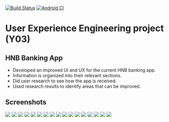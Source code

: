[![Build Status](https://travis-ci.com/dsjiffry/UEE_UX_Banking_App.svg?branch=master)](https://travis-ci.com/dsjiffry/UEE_UX_Banking_App)
[![Android CI](https://github.com/dsjiffry/UEE_UX_Banking_App/workflows/Android%20CI/badge.svg?branch=master)](https://github.com/dsjiffry/UEE_UX_Banking_App/actions?query=workflow%3A%22Android+CI%22)

# User Experience Engineering project (Y03)  

  ## HNB Banking App  
  * Developed an improved UI and UX for the current HNB banking app.
  * Information is organized into their relevant sections.
  * Did user research to see how the app is received.
  * Used research results to identify areas that can be improved.

  ## Screenshots

![](https://raw.githubusercontent.com/dsjiffry/UEE_UX_Banking_App/master/Screenshots/Final%20Product/1.png)
![](https://raw.githubusercontent.com/dsjiffry/UEE_UX_Banking_App/master/Screenshots/Final%20Product/2.png)
![](https://raw.githubusercontent.com/dsjiffry/UEE_UX_Banking_App/master/Screenshots/Final%20Product/3.png)
![](https://raw.githubusercontent.com/dsjiffry/UEE_UX_Banking_App/master/Screenshots/Final%20Product/4.png)
![](https://raw.githubusercontent.com/dsjiffry/UEE_UX_Banking_App/master/Screenshots/Final%20Product/5.png)
![](https://raw.githubusercontent.com/dsjiffry/UEE_UX_Banking_App/master/Screenshots/Final%20Product/6.png)
![](https://raw.githubusercontent.com/dsjiffry/UEE_UX_Banking_App/master/Screenshots/Final%20Product/7.png)
![](https://raw.githubusercontent.com/dsjiffry/UEE_UX_Banking_App/master/Screenshots/Final%20Product/8.png)
![](https://raw.githubusercontent.com/dsjiffry/UEE_UX_Banking_App/master/Screenshots/Final%20Product/9.png)
![](https://raw.githubusercontent.com/dsjiffry/UEE_UX_Banking_App/master/Screenshots/Final%20Product/10.png)
![](https://raw.githubusercontent.com/dsjiffry/UEE_UX_Banking_App/master/Screenshots/Final%20Product/11.png)
![](https://raw.githubusercontent.com/dsjiffry/UEE_UX_Banking_App/master/Screenshots/Final%20Product/12.png)
![](https://raw.githubusercontent.com/dsjiffry/UEE_UX_Banking_App/master/Screenshots/Final%20Product/13.png)
![](https://raw.githubusercontent.com/dsjiffry/UEE_UX_Banking_App/master/Screenshots/Final%20Product/14.png)
![](https://raw.githubusercontent.com/dsjiffry/UEE_UX_Banking_App/master/Screenshots/Final%20Product/15.png)
![](https://raw.githubusercontent.com/dsjiffry/UEE_UX_Banking_App/master/Screenshots/Final%20Product/16.png)
![](https://raw.githubusercontent.com/dsjiffry/UEE_UX_Banking_App/master/Screenshots/Final%20Product/17.png)
